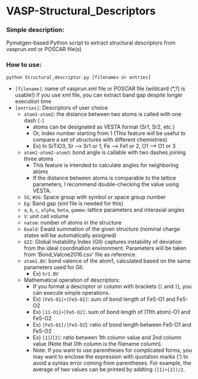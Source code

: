 # VASP-Structural_Descriptors

### Simple description:
Pymatgen-based Python script to extract structural descriptors from vasprun.xml or POSCAR file(s)

### How to use:
```
python Structural_descriptor.py [filenames or entries]
```
- `[filename]`: name of vasprun.xml file or POSCAR file (wildcard (*,?) is usable!)
    if you use xml file, you can extract band gap despite longer execution time
- `[entries]`: Descriptors of user choice
  - `atom1-atom2`: the distance between two atoms is called with one dash (`-`)
    - atoms can be designated as VESTA format (Sr1, Sr2, etc.)
    - Or, index number starting from 1 (This feature will be useful to compare a set of structures with different chemistries)
    - Ex) In SrTiO3, Sr --> Sr1 or 1, Fe --> Fe1 or 2, O1 --> O1 or 3
  - `atom1-atom2-atom3`: bond angle is callable with two dashes joining three atoms
    - This feature is intended to calculate angles for neighboring atoms
    - If the distance between atoms is comparable to the lattice parameters, I recommend double-checking the value using VESTA.
  - `SG`, `#SG`: Space group with symbol or space group number
  - `Eg`: Band gap (xml file is needed for this)
  - `a`, `b`, `c`, `alpha`, `beta`, `gamma`: lattice parameters and interaxial angles
  - `V`: unit cell volume
  - `natom`: number of atoms in the structure
  - `Ewald`: Ewald summation of the given structure (nominal charge states will be automatically assigned)
  - `GII`: Global Instability Index (GII) captures instability of deviation from the ideal coordination environment. Parameters will be taken from 'Bond_Valcne2016.csv' file as reference.
  - `atom1.BV`: bond valence of the atom1, calculated based on the same parameters used for GII. 
      - Ex) `Sr1.BV`
  - Mathematical operation of descriptors:
     - If you format a descriptor or column with brackets (`[` and `]`), you can execute simple operations.
     - Ex) `[Fe5-O1]+[Fe5-O2]`: sum of bond length of Fe5-O1 and Fe5-O2
     - Ex) `[11-O1]+[Fe5-O2]`: sum of bond length of (11th atom)-O1 and Fe5-O2
     - Ex) `[Fe5-O1]/[Fe5-O2`]: ratio of bond length between Fe5-O1 and Fe5-O2
     - Ex) `[1]`/`[2]`: ratio between 1th column value and 2nd column value
            (Note that 0th column is the filename column).
     - Note: If you want to use parentheses for complicated forms, you may want to enclose the expression with quotation marks (') to avoid a syntax error coming from parentheses. For example, the average of two values can be printed by addting `([1]+[2])/2`.
